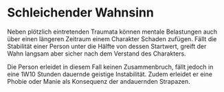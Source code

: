 # Schleichender Wahnsinn
Neben plötzlich eintretenden Traumata können mentale Belastungen auch über einen längeren Zeitraum einem Charakter Schaden zufügen. Fällt die Stabilität einer Person unter die Hälfte von dessen Startwert, greift der Wahn langsam aber sicher nach dem Verstand des Charakters. 
 
Die Person erleidet in diesem Fall keinen Zusammenbruch, fällt jedoch in eine 1W10 Stunden dauernde geistige Instabilität. Zudem erleidet er eine Phobie oder Manie als Konsequenz der andauernden Strapazen.
